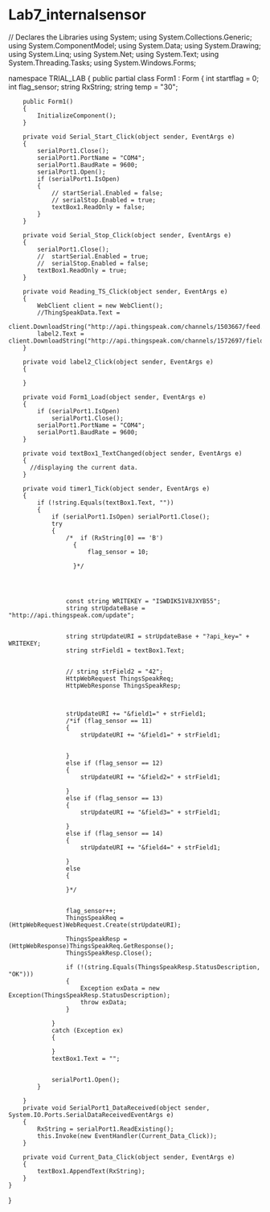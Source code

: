 # Lab7_internalsensor
// Declares the Libraries
using System;
using System.Collections.Generic;
using System.ComponentModel;
using System.Data;
using System.Drawing;
using System.Linq;
using System.Net;
using System.Text;
using System.Threading.Tasks;
using System.Windows.Forms;

namespace TRIAL_LAB
{
    public partial class Form1 : Form
    {
        int startflag = 0;
        int flag_sensor;
        string RxString;
        string temp = "30";

        public Form1()
        {
            InitializeComponent();
        }

        private void Serial_Start_Click(object sender, EventArgs e)
        {
            serialPort1.Close();
            serialPort1.PortName = "COM4";
            serialPort1.BaudRate = 9600;
            serialPort1.Open();
            if (serialPort1.IsOpen)
            {
                // startSerial.Enabled = false;
                // serialStop.Enabled = true;
                textBox1.ReadOnly = false;
            }
        }

        private void Serial_Stop_Click(object sender, EventArgs e)
        {
            serialPort1.Close();
            //  startSerial.Enabled = true;
            //  serialStop.Enabled = false;
            textBox1.ReadOnly = true;
        }

        private void Reading_TS_Click(object sender, EventArgs e)
        {
            WebClient client = new WebClient();
            //ThingSpeakData.Text = 
            client.DownloadString("http://api.thingspeak.com/channels/1503667/feed.json");
            label2.Text = client.DownloadString("http://api.thingspeak.com/channels/1572697/field/field1/last.text");
        }

        private void label2_Click(object sender, EventArgs e)
        {

        }

        private void Form1_Load(object sender, EventArgs e)
        {
            if (serialPort1.IsOpen)
                serialPort1.Close();
            serialPort1.PortName = "COM4";
            serialPort1.BaudRate = 9600;
        }

        private void textBox1_TextChanged(object sender, EventArgs e)
        {
          //displaying the current data.
        }

        private void timer1_Tick(object sender, EventArgs e)
        {
            if (!string.Equals(textBox1.Text, ""))
            {
                if (serialPort1.IsOpen) serialPort1.Close();
                try
                {
                    /*  if (RxString[0] == 'B')
                      {
                          flag_sensor = 10;

                      }*/




                    const string WRITEKEY = "ISWDIK51V8JXYB55";
                    string strUpdateBase = "http://api.thingspeak.com/update";


                    string strUpdateURI = strUpdateBase + "?api_key=" + WRITEKEY;
                    string strField1 = textBox1.Text;


                    // string strField2 = "42";
                    HttpWebRequest ThingsSpeakReq;
                    HttpWebResponse ThingsSpeakResp;



                    strUpdateURI += "&field1=" + strField1;
                    /*if (flag_sensor == 11)
                    {
                        strUpdateURI += "&field1=" + strField1;


                    }
                    else if (flag_sensor == 12)
                    {
                        strUpdateURI += "&field2=" + strField1;

                    }
                    else if (flag_sensor == 13)
                    {
                        strUpdateURI += "&field3=" + strField1;

                    }
                    else if (flag_sensor == 14)
                    {
                        strUpdateURI += "&field4=" + strField1;

                    }
                    else
                    {

                    }*/


                    flag_sensor++;
                    ThingsSpeakReq = (HttpWebRequest)WebRequest.Create(strUpdateURI);

                    ThingsSpeakResp = (HttpWebResponse)ThingsSpeakReq.GetResponse();
                    ThingsSpeakResp.Close();

                    if (!(string.Equals(ThingsSpeakResp.StatusDescription, "OK")))
                    {
                        Exception exData = new Exception(ThingsSpeakResp.StatusDescription);
                        throw exData;
                    }

                }
                catch (Exception ex)
                {

                }
                textBox1.Text = "";


                serialPort1.Open();
            }

        }
        private void SerialPort1_DataReceived(object sender, System.IO.Ports.SerialDataReceivedEventArgs e)
        {
            RxString = serialPort1.ReadExisting();
            this.Invoke(new EventHandler(Current_Data_Click));
        }

        private void Current_Data_Click(object sender, EventArgs e)
        {
            textBox1.AppendText(RxString);
        }
    }
}
